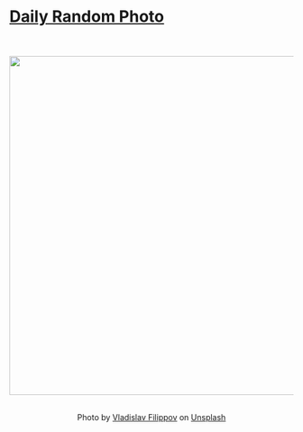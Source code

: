 # [Daily Random Photo](https://www.dailyrandomphoto.com/)

<div align="center">
  <br>
  <br>
  <a href="https://www.dailyrandomphoto.com/p/2022/2022-03-03/"><img src="https://images.unsplash.com/photo-1629055230889-71915c3013a5?crop=entropy&cs=tinysrgb&fit=max&fm=jpg&ixid=Mnw3NzUwOHwwfDF8cmFuZG9tfHx8fHx8fHx8MTY0NjI2NzMwOA&ixlib=rb-1.2.1&q=80&w=1080" width="600px"></a>
  <br>
  <br>
  <p class="has-text-grey">Photo by <a href="https://unsplash.com/@fillvlad?utm_source=Daily%20Random%20Photo&amp;utm_medium=referral" target="_blank" rel="noopener noreferrer">Vladislav Filippov</a> on <a href="https://unsplash.com/photos/mWY4xmQY_RY?utm_source=Daily%20Random%20Photo&amp;utm_medium=referral" target="_blank" rel="noopener noreferrer">Unsplash</a></p>
</div>

